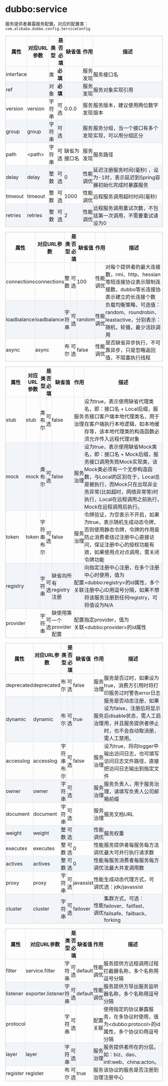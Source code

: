 <style>
table {
width: 100%;
max-width: 65em;
border: 1px solid #dedede;
margin: 15px auto;
border-collapse: collapse;
empty-cells: show;
}
table td {
height: 35px;
border: 1px solid #dedede;
padding: 0px;
}
table th,
table td {
height: 35px;
border: 1px solid #dedede;
padding: 0px;
}
table tbody tr:nth-child(2n) {
background: rgba(158,188,226,0.12);
}
table td:nth-child(1) {
white-space: nowrap;
}
table td:nth-child(6) {
white-space: nowrap;
}
table tr:hover {
background: #efefef;
}
.table-area {
overflow: auto;
}
</style>

<script type="text/javascript">
[].slice.call(document.querySelectorAll('table')).forEach(function(el){
var wrapper = document.createElement('div');
wrapper.className = 'table-area';
el.parentNode.insertBefore(wrapper, el);
el.parentNode.removeChild(el);
wrapper.appendChild(el);
})
</script>
# dubbo:service

服务提供者暴露服务配置。对应的配置类：`com.alibaba.dubbo.config.ServiceConfig`

| 属性 | 对应URL参数 | 类型 | 是否<br>必填 | 缺省值 | 作用 | 描述 |
| --- | --- | ---- | --- | --- | --- | --- |
| interface | | 类 | <b>必填</b> | | 服务<br>发现 | 服务接口名 |
| ref | | 对象 | <b>必填</b> | | 服务<br>发现 | 服务对象实现引用 |
| version | version | 字符串 | 可选 | 0.0.0 | 服务<br>发现 | 服务版本，建议使用两位数字版本 |
| group | group | 字符串 | 可选 | | 服务<br>发现 | 服务分组，当一个接口有多个实现，可以用分组区分 |
| path | &lt;path&gt; | 字符串 | 可选 | 缺省为接口名 | 服务<br>发现 | 服务路径 |
| delay | delay | 整数 | 可选 | 0 | 性能<br>调优 | 延迟注册服务时间(毫秒) ，设为-1时，表示延迟到Spring容器初始化完成时暴露服务 |
| timeout | timeout | 整数 | 可选 | 1000 | 性能<br>调优 | 远程服务调用超时时间(毫秒) |
| retries | retries | 整数 | 可选 | 2 | 性能<br>调优 | 远程服务调用重试次数，不包括第一次调用，不需要重试请设为0 |

| 属性 | 对应URL参数 | 类型 | 是否<br>必填 | 缺省值 | 作用 | 描述 |
| --- | --- | ---- | --- | --- | --- | --- |
| connections | connections | 整数 | 可选 | 100 | 性能<br>调优 | 对每个提供者的最大连接数，rmi、http、hessian等短连接协议表示限制连接数，dubbo等长连接协表示建立的长连接个数 |
| loadbalance | loadbalance | 字符串 | 可选 | random | 性能<br>调优 | 负载均衡策略，可选值：random、roundrobin、leastactive，分别表示：随机，轮循，最少活跃调用 |
| async | async | 布尔 | 可选 | false | 性能<br>调优 | 是否缺省异步执行，不可靠异步，只是忽略返回值，不阻塞执行线程 |

| 属性 | 对应URL参数 | 类型 | 是否<br>必填 | 缺省值 | 作用 | 描述 |
| --- | --- | ---- | --- | --- | --- | --- |
| stub | stub | 类<br>布尔 | 可选 | false | 服务<br>治理 | 设为true，表示使用缺省代理类名，即：接口名 + Local后缀，服务接口客户端本地代理类名，用于在客户端执行本地逻辑，如本地缓存等，该本地代理类的构造函数必须允许传入远程代理对象|
| mock | mock | 类<br>布尔 | 可选 | false | 服务<br>治理 | 设为true，表示使用缺省Mock类名，即：接口名 + Mock后缀，服务接口调用失败Mock实现类，该Mock类必须有一个无参构造函数，与Local的区别在于，Local总是被执行，而Mock只在出现非业务异常(比如超时，网络异常等)时执行，Local在远程调用之前执行，Mock在远程调用后执行。 |
| token | token | 字符串<br>布尔 | 可选 | false | 服务<br>治理 | 令牌验证，为空表示不开启，如果为true，表示随机生成动态令牌，否则使用静态令牌，令牌的作用是防止消费者绕过注册中心直接访问，保证注册中心的授权功能有效，如果使用点对点调用，需关闭令牌功能 |
| registry | | 字符串 | 可选 | 缺省向所有registry注册 | 配置<br>关联 | 向指定注册中心注册，在多个注册中心时使用，值为&lt;dubbo:registry&gt;的id属性，多个注册中心ID用逗号分隔，如果不想将该服务注册到任何registry，可将值设为N/A |
| provider | | 字符串 | 可选 | 缺使用第一个provider配置 | 配置<br>关联 | 指定provider，值为&lt;dubbo:provider&gt;的id属性 |

| 属性 | 对应URL参数 | 类型 | 是否<br>必填 | 缺省值 | 作用 | 描述 |
| --- | --- | ---- | --- | --- | --- | --- |
| deprecated | deprecated | 布尔 | 可选 | false | 服务<br>治理 | 服务是否过时，如果设为true，消费方引用时将打印服务过时警告error日志 |
| dynamic | dynamic | 布尔 | 可选 | true | 服务<br>治理 | 服务是否动态注册，如果设为false，注册后将显示后disable状态，需人工启用，并且服务提供者停止时，也不会自动取消册，需人工禁用。 |
| accesslog | accesslog | 字符串<br>布尔 | 可选 | false | 服务<br>治理 | 设为true，将向logger中输出访问日志，也可填写访问日志文件路径，直接把访问日志输出到指定文件 |
| owner | owner | 字符串 | 可选 | | 服务<br>治理 | 服务负责人，用于服务治理，请填写负责人公司邮箱前缀 |
| document | document | 字符串 | 可选 | | 服务<br>治理 | 服务文档URL |
| weight | weight | 整数 | 可选 | | 性能<br>调优 | 服务权重 |
| executes | executes | 整数 | 可选 | 0 | 性能<br>调优 | 服务提供者每服务每方法最大可并行执行请求数 |
| actives | actives | 整数 | 可选 | 0 | 性能<br>调优 | 每服务消费者每服务每方法最大并发调用数 |
| proxy | proxy | 字符串 | 可选 | javassist | 性能<br>调优 | 生成动态代理方式，可选：jdk/javassist |
| cluster | cluster | 字符串 | 可选 | failover | 性能<br>调优 | 集群方式，可选：failover、failfast、failsafe、failback、forking |

| 属性 | 对应URL参数 | 类型 | 是否<br>必填 | 缺省值 | 作用 | 描述 |
| --- | --- | ---- | --- | --- | --- | --- |
| filter | service.filter | 字符串 | 可选 | default | 性能<br>调优 | 服务提供方远程调用过程拦截器名称，多个名称用逗号分隔 |
| listener | exporter.listener | 字符串 | 可选 | default | 性能<br>调优 | 服务提供方导出服务监听器名称，多个名称用逗号分隔 |
| protocol | | 字符串 | 可选 | | 配置<br>关联 | 使用指定的协议暴露服务，在多协议时使用，值为&lt;dubbo:protocol&gt;的id属性，多个协议ID用逗号分隔 |
| layer | layer | 字符串 | 可选 | | 服务<br>治理 | 服务提供者所在的分层。如：biz、dao、intl:web、china:acton。 |
| register | register | 布尔 | 可选 | true | 服务<br>治理 | 该协议的服务是否注册到注册中心 |

